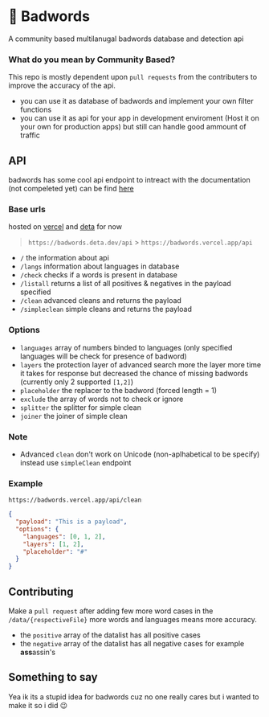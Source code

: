 # 🤬 Badwords

A community based multilanugal badwords database and detection api

### What do you mean by Community Based?

This repo is mostly dependent upon `pull requests` from the contributers to improve the accuracy of the api.

- you can use it as database of badwords and implement your own filter functions
- you can use it as api for your app in development enviroment (Host it on your own for production apps) but still can handle good ammount of traffic

## API

badwords has some cool api endpoint to intreact with the documentation (not compeleted yet) can be find [here](https://badwords.vercel.app/docs/)

### Base urls

hosted on [vercel](https://vercel.com) and [deta](https://deta.sh) for now

> `https://badwords.deta.dev/api` > `https://badwords.vercel.app/api`

- `/` the information about api
- `/langs` information about languages in database
- `/check` checks if a words is present in database
- `/listall` returns a list of all positives & negatives in the payload specified
- `/clean` advanced cleans and returns the payload
- `/simpleclean` simple cleans and returns the payload

### Options

- `languages` array of numbers binded to languages (only specified languages will be check for presence of badword)
- `layers` the protection layer of advanced search more the layer more time it takes for response but decreased the chance of missing badwords (currently only 2 supported `[1,2]`)
- `placeholder` the replacer to the badword (forced length = 1)
- `exclude` the array of words not to check or ignore
- `splitter` the splitter for simple clean
- `joiner` the joiner of simple clean

### Note

- Advanced `clean` don't work on Unicode (non-aplhabetical to be specify) instead use `simpleClean` endpoint

### Example

```
https://badwords.vercel.app/api/clean
```

```json
{
  "payload": "This is a payload",
  "options": {
    "languages": [0, 1, 2],
    "layers": [1, 2],
    "placeholder": "#"
  }
}
```

## Contributing

Make a `pull request` after adding few more word cases in the `/data/{respectiveFile}` more words and languages means more accuracy.

- the `positive` array of the datalist has all positive cases
- the `negative` array of the datalist has all negative cases for example **ass**assin's

## Something to say

Yea ik its a stupid idea for badwords cuz no one really cares but i wanted to make it so i did 😉
